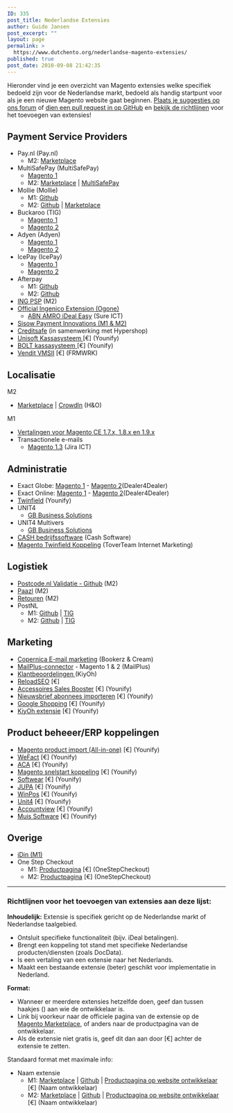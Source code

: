 ```yaml
---
ID: 335
post_title: Nederlandse Extensies
author: Guido Jansen
post_excerpt: ""
layout: page
permalink: >
  https://www.dutchento.org/nederlandse-magento-extensies/
published: true
post_date: 2010-09-08 21:42:35
---
```

Hieronder vind je een overzicht van Magento extensies welke specifiek bedoeld zijn voor de Nederlandse markt, bedoeld als handig startpunt voor als je een nieuwe Magento website gaat beginnen. <a href="https://community.dutchento.org/c/extensions">Plaats je suggesties op ons forum</a> of <a href="https://github.com/Dutchento/dutchento.org-content/blob/master/_pages/nederlandse-magento-extensies.md">dien een pull request in op GitHub</a> en <a href="#Richtlijnen">bekijk de richtlijnen</a> voor het toevoegen van extensies!

<h2>Payment Service Providers</h2>
<ul>
<li>Pay.nl (Pay.nl)
  <ul>
    <li>M2: <a href="https://marketplace.magento.com/paynl-magento2-plugin.html">Marketplace</a></li>
  </ul>
</li>
<li>MultiSafePay (MultiSafePay)
    <ul>
     <li><a href="https://www.multisafepay.com/nl_nl/oplossingen/shop-plug-ins/detail/plugins/magento/" target="_blank" rel="noopener">Magento 1</a></li>
      <li>M2: <a href="https://marketplace.magento.com/multisafepay-magento2msp.html">Marketplace</a> | <a href="https://www.multisafepay.com/nl_nl/oplossingen/shop-plug-ins/detail/plugins/magento-2-1/">MultiSafePay</a></li>
     </li>
    </ul>
 	<li>Mollie (Mollie) 
    <ul>
      <li>M1: <a href="https://github.com/mollie/magento">Github</a></li>
      <li>M2: <a href="https://github.com/mollie/magento2">Github</a> | <a href="https://marketplace.magento.com/mollie-magento2.html">Marketplace</a></li>
    </ul>
   </li>
 	<li>Buckaroo (TIG)
<ul>
 	<li><a href="https://tig.nl/buckaroo-magento-extensie-community-edition/" target="_blank" rel="noopener">Magento 1</a></li>
 	<li><a href="https://marketplace.magento.com/tig-buckaroo.html" target="_blank" rel="noopener">Magento 2</a></li>
</ul>
</li>
 	<li>Adyen (Adyen)
   <ul>
     <li><a href="https://github.com/Adyen/adyen-magento">Magento 1</a></li>
     <li><a href="https://github.com/Adyen/adyen-magento2">Magento 2</a></li>
   </ul>
  </li>
 	<li>IcePay (IcePay)
    <ul>
      <li><a href="https://icepay.com/nl/webshop-modules/magento-advanced/">Magento 1</a></li>
      <li><a href="https://icepay.com/nl/webshop-modules/magento-2/">Magento 2</a></li>
    </ul>
  </li>
 	<li>Afterpay
  <ul>
      <li>M1: <a href="https://github.com/afterpay/afterpay-magento" target="_blank" rel="noopener">Github</a></li>
      <li>M2: <a href="https://github.com/afterpay/afterpay-magento-2" target="_blank" rel="noopener">Github</a></li>
    </ul>
  </li>
 	<li><a href="https://marketplace.magento.com/ingpsp-ing-magento2.html" target="_blank" rel="noopener">ING PSP</a> (M2)</li>
 	<li><a href="https://marketplace.magento.com/ingenico-ogone-epayments.html" target="_blank" rel="noopener">Official Ingenico Extension (Ogone)</a>
<ul>
 	<li><a href="https://marketplace.magento.com/sureict-idealeasypayment.html" target="_blank" rel="noopener">ABN AMRO iDeal Easy</a> (Sure ICT)</li>
</ul>
</li>
 	<li><a href="https://www.sisow.nl/integratie-plugin" target="_blank" rel="noopener">Sisow Payment Innovations (M1 & M2)</a></li>
 	<li><a href="http://integratie.creditsafe.nl/magento/" target="_blank" rel="noopener">Creditsafe</a> (in samenwerking met Hypershop)</li>
 	<li><a href="https://www.younify.nl/magento-extensies/koppelingen/magento-unisoft-kassasysteem-koppeling/" target="_blank" rel="noopener">Unisoft Kassasysteem </a> [€] (Younify)</li>
 	<li><a href="https://www.younify.nl/magento-extensies/koppelingen/magento-koppeling-bolt-kassasysteem/" target="_blank" rel="noopener">BOLT kassasysteem </a> [€] (Younify)</li>
 	<li><a href="https://www.frmwrk.nl/magento/vendit-webshop" target="_blank" rel="noopener">Vendit VMSII</a> [€] (FRMWRK)</li>
</ul>

<h2>Localisatie</h2>
M2
<ul>
  <li><a href="https://marketplace.magento.com/honl-magento2-nl-nl.html">Marketplace</a> | <a href="https://crowdin.com/translate/magento-2/1374/enus-nl">CrowdIn</a> (H&O)</li>
</ul>
M1
<ul>
 	<li><a href="https://www.h-o.nl/modules/ho-nl-nl" target="_blank" rel="noopener">Vertalingen voor Magento CE 1.7.x, 1.8.x en 1.9.x</a></li>
 	<li>Transactionele e-mails
<ul>
 	<li><a href="https://www.box.com/shared/libvqqmb5q" target="_blank" rel="noopener">Magento 1.3</a> (Jira ICT)</li>
</ul>
</li>
</ul>
<h2>Administratie</h2>
<ul>
 	<li>Exact Globe: <a href="https://dealer4dealer.nl/magento-1-exact-globe-koppeling/" target="_blank" rel="noopener">Magento 1</a> - <a href="https://dealer4dealer.nl/magento-2-exact-globe-koppeling/" target="_blank" rel="noopener">Magento 2</a>(Dealer4Dealer)</li>
 	<li>Exact Online: <a href="https://dealer4dealer.nl/magento1-exact-online-koppeling/" target="_blank" rel="noopener">Magento 1</a> - <a href="https://dealer4dealer.nl/magento-2-exact-online-koppeling/" target="_blank" rel="noopener">Magento 2</a>(Dealer4Dealer)</li>
 	<li><a href="http://www.younify.nl/" target="_blank" rel="noopener">Twinfield</a> (Younify)</li>
 	<li>UNIT4
<ul>
 	<li><a href="http://www.gbsolutions.nl/producten/unit4-multivers-koppeling/magento/" target="_blank" rel="noopener">GB Business Solutions</a></li>
</ul>
</li>
 	<li>UNIT4 Multivers
<ul>
 	<li><a href="http://www.gbsolutions.nl/producten/unit4-multivers-koppeling/magento/" target="_blank" rel="noopener">GB Business Solutions</a></li>
</ul>
</li>
 	<li style="text-align: left;"><a href="http://www.cash.nl/" target="_blank" rel="noopener">CASH bedrijfssoftware</a> (Cash Software)</li>
 	<li style="text-align: left;"><a href="http://www.toverteam.nl/magento-twinfield-koppeling" target="_blank" rel="noopener">Magento Twinfield Koppeling</a> (ToverTeam Internet Marketing)</li>
</ul>
<h2>Logistiek</h2>
<ul>
    <li><a title="Magento 2 - Postcode.nl Validatie" href="https://github.com/experius/Magento-2-Module-Experius-Postcode-NL">Postcode.nl Validatie - Github</a> (M2)</li>
    <li><a href="https://github.com/Paazl/magento2-Paazl" target="_blank" rel="noopener">Paazl</a> (M2)</li>
    <li><a href="http://www.12return.nl/" target="_blank" rel="noopener">Retouren</a> (M2)</li>
    <li>PostNL
        <ul>
            <li>M1: <a href="https://github.com/tig-nl/postnl-magento1" target="_blank">Github</a> | <a href="https://tig.nl/postnl-magento-extensie-community-edition/" target="_blank">TIG</a>
            <li>M2: <a href="https://github.com/tig-nl/postnl-magento2" target="_blank">Github</a> | <a href="https://tig.nl/postnl-magento-2-extensie-community-edition/" target="_blank">TIG</a>
        </ul>
    </li>
</ul>
<h2>Marketing</h2>
<ul>
 	<li><a href="http://www.copernica.com/nl/ondersteuning/integraties/magento" target="_blank" rel="noopener">Copernica E-mail marketing</a> (Bookerz & Cream)</li>
 	<li><a href="http://www.mailplus.nl/start-met-mailplus/integratiemogelijkheden/magento?id=1281" target="_blank" rel="noopener">MailPlus-connector</a> - Magento 1 & 2 (MailPlus)</li>
 	<li><a href="https://marketplace.magento.com/interactivated-customerreview.html" target="_blank" rel="noopener">Klantbeoordelingen </a>(KiyOh)</li>
 	<li><a title="ReloadSEO" href="https://www.reloadseo.com/magento-seo-extension-reloadseo/" target="_blank" rel="noopener">ReloadSEO</a> [€]</li>
 	<li><a href="https://www.younify.nl/magento-extensies/accessoires-sales-booster/" target="_blank" rel="noopener">Accessoires Sales Booster</a> [€] (Younify)</li>
 	<li><a href="https://www.younify.nl/magento-extensies/nieuwsbrief-abonnees-importeren/" target="_blank" rel="noopener">Nieuwsbrief abonnees importeren</a> [€] (Younify)</li>
 	<li><a href="https://www.younify.nl/magento-extensies/magento-google-shopping/" target="_blank" rel="noopener">Google Shopping</a> [€] (Younify)</li>
 	<li><a href="https://www.younify.nl/magento-extensies/magento-kiyoh/" target="_blank" rel="noopener">KiyOh extensie</a> [€] (Younify)</li>
</ul>
<h2>Product beheeer/ERP koppelingen</h2>
<ul>
 	<li><a href="https://www.younify.nl/magento-extensies/magento-product-import/" target="_blank" rel="noopener">Magento product import (All-in-one)</a> [€] (Younify)</li>
 	<li><a href="https://www.younify.nl/magento-extensies/magento-wefact/" target="_blank" rel="noopener">WeFact</a> [€] (Younify)</li>
 	<li><a href="https://www.younify.nl/magento-extensies/koppelingen/aca-magento-webshop/" target="_blank" rel="noopener">ACA</a> [€] (Younify)</li>
 	<li><a href="https://www.younify.nl/magento-extensies/koppelingen/magento-snelstart-koppeling/" target="_blank" rel="noopener">Magento snelstart koppeling</a> [€] (Younify)</li>
 	<li><a href="https://www.younify.nl/magento-extensies/koppelingen/magento-softwear-koppeling/" target="_blank" rel="noopener">Softwear</a> [€] (Younify)</li>
 	<li><a href="https://www.younify.nl/magento-extensies/koppelingen/magento-jupa-koppeling/" target="_blank" rel="noopener">JUPA</a> [€] (Younify)</li>
 	<li><a href="https://www.younify.nl/magento-extensies/koppelingen/magento-winpos/" target="_blank" rel="noopener">WinPos</a> [€] (Younify)</li>
 	<li><a href="https://www.younify.nl/magento-extensies/koppelingen/magento-unit4-koppeling/" target="_blank" rel="noopener">Unit4</a> [€] (Younify)</li>
 	<li><a href="https://www.younify.nl/magento-extensies/koppelingen/magento-accountview-koppeling/" target="_blank" rel="noopener">Accountview</a> [€] (Younify)</li>
 	<li><a href="https://www.younify.nl/magento-extensies/koppelingen/magento-muis-software-koppeling/" target="_blank" rel="noopener">Muis Software</a> [€] (Younify)</li>
</ul>
<h2>Overige</h2>
 <ul>
 <li><a href="https://marketplace.magento.com/epartment-official-idin-magento-extension.html" target="_blank" rel="noopener">iDin (M1)</a></li>
  <li>One Step Checkout
    <ul>
      <li>M1: <a href="https://www.onestepcheckout.com/magento-1/" target="_blank" rel="noopener">Productpagina</a> [€] (OneStepCheckout)</li>
      <li>M2: <a href="https://www.onestepcheckout.com/magento-2/" target="_blank" rel="noopener">Productpagina</a> [€] (OneStepCheckout)</li>
    </ul>
  </li>
</ul>
<hr />
<a name="Richtlijnen"></a><h3>Richtlijnen voor het toevoegen van extensies aan deze lijst:</h3>
<strong>Inhoudelijk:</strong>
Extensie is specifiek gericht op de Nederlandse markt of Nederlandse taalgebied.
    <ul>
   	 <li>Ontsluit specifieke functionaliteit (bijv. iDeal betalingen).</li>
 	   <li>Brengt een koppeling tot stand met specifieke Nederlandse producten/diensten (zoals DocData).</li>
      <li>Is een vertaling van een extensie naar het Nederlands.</li>
      <li>Maakt een bestaande extensie (beter) geschikt voor implementatie in Nederland.</li>
    </ul>
<strong>Format: </strong>
<ul>
<li>Wanneer er meerdere extensies hetzelfde doen, geef dan tussen haakjes () aan wie de ontwikkelaar is.</li>
  <li>Link bij voorkeur naar de officiele pagina van de extensie op de <a href="https://marketplace.magento.com">Magento Marketplace</a>, of anders naar de productpagina van de ontwikkelaar.</li>
  <li>Als de extensie niet gratis is, geef dit dan aan door [€] achter de extensie te zetten.</li>
  </li>
</ul>
Standaard format met maximale info:
<ul>
  <li>Naam extensie
    <ul>
      <li>M1: <a href="" target="_blank" rel="noopener">Marketplace</a> | <a href="" target="_blank" rel="noopener">Github</a> | <a href="" target="_blank" rel="noopener">Productpagina op website ontwikkelaar</a> [€] (Naam ontwikkelaar)</li>
      <li>M2: <a href="" target="_blank" rel="noopener">Marketplace</a> | <a href="" target="_blank" rel="noopener">Github</a> | <a href="" target="_blank" rel="noopener">Productpagina op website ontwikkelaar</a> [€] (Naam ontwikkelaar)</li>
    </ul>
  </li>
</ul>
